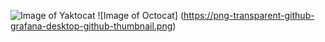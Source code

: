 ![Image of Yaktocat](https://octodex.github.com/images/yaktocat.png)
![Image of Octocat] (https://png-transparent-github-grafana-desktop-github-thumbnail.png)
